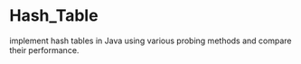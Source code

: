 # Hash_Table

 implement hash tables in Java using various probing methods and compare their performance.
